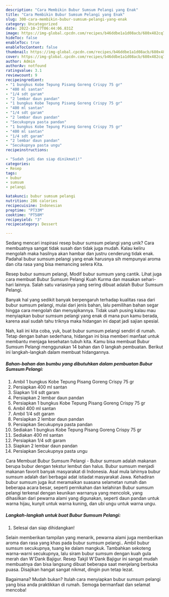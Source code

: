 ```yaml
---
description: "Cara Membikin Bubur Sumsum Pelangi yang Enak"
title: "Cara Membikin Bubur Sumsum Pelangi yang Enak"
slug: 300-cara-membikin-bubur-sumsum-pelangi-yang-enak
category: Uncategorized
date: 2022-10-27T06:44:06.831Z
image: https://img-global.cpcdn.com/recipes/b46ddbe1a1d08acb/680x482cq70/bubur-sumsum-pelangi-foto-resep-utama.jpg
hideToc: false
enableToc: true
enableTocContent: false
thumbnail: https://img-global.cpcdn.com/recipes/b46ddbe1a1d08acb/680x482cq70/bubur-sumsum-pelangi-foto-resep-utama.jpg
cover: https://img-global.cpcdn.com/recipes/b46ddbe1a1d08acb/680x482cq70/bubur-sumsum-pelangi-foto-resep-utama.jpg
author: Admin
authorAv: notfound
ratingvalue: 3.1
reviewcount: 9
recipeingredient:
- "1 bungkus Kobe Tepung Pisang Goreng Crispy 75 gr"
- "400 ml santan"
- "1/4 sdt garam"
- "2 lembar daun pandan"
- "1 bungkus Kobe Tepung Pisang Goreng Crispy 75 gr"
- "400 ml santan"
- "1/4 sdt garam"
- "2 lembar daun pandan"
- "Secukupnya pasta pandan"
- "1 bungkus Kobe Tepung Pisang Goreng Crispy 75 gr"
- "400 ml santan"
- "1/4 sdt garam"
- "2 lembar daun pandan"
- "Secukupnya pasta ungu"
recipeinstructions:

- "Sudah jadi dan siap dinikmati!"
categories:
- Resep
tags:
- bubur
- sumsum
- pelangi

katakunci: bubur sumsum pelangi 
nutrition: 286 calories
recipecuisine: Indonesian
preptime: "PT33M"
cooktime: "PT58M"
recipeyield: "3"
recipecategory: Dessert

---
```





Sedang mencari inspirasi resep bubur sumsum pelangi yang unik? Cara membuatnya sangat tidak susah dan tidak juga mudah. Kalau keliru mengolah maka hasilnya akan hambar dan justru cenderung tidak enak. Padahal bubur sumsum pelangi yang enak harusnya sih mempunyai aroma dan cita rasa yang bisa memancing selera Kita.





Resep bubur sumsum pelangi, Modif bubur sumsum yang cantik. Lihat juga cara membuat Bubur Sumsum Pelangi Kuah Kurma dan masakan sehari-hari lainnya. Salah satu variasinya yang sering dibuat adalah Bubur Sumsum Pelangi.

Banyak hal yang sedikit banyak berpengaruh terhadap kualitas rasa dari bubur sumsum pelangi, mulai dari jenis bahan, lalu pemilihan bahan segar hingga cara mengolah dan menyajikannya. Tidak usah pusing kalau mau menyiapkan bubur sumsum pelangi yang enak di mana pun kamu berada, karena asal sudah tahu triknya maka hidangan ini dapat jadi sajian spesial.






Nah, kali ini kita coba, yuk, buat bubur sumsum pelangi sendiri di rumah. Tetap dengan bahan sederhana, hidangan ini bisa memberi manfaat untuk membantu menjaga kesehatan tubuh kita. Kamu bisa membuat Bubur Sumsum Pelangi menggunakan 14 bahan dan 0 langkah pembuatan. Berikut ini langkah-langkah dalam membuat hidangannya.

<!--inarticleads1-->

##### Bahan-bahan dan bumbu yang dibutuhkan dalam pembuatan Bubur Sumsum Pelangi:

1. Ambil 1 bungkus Kobe Tepung Pisang Goreng Crispy 75 gr
1. Persiapkan 400 ml santan
1. Siapkan 1/4 sdt garam
1. Persiapkan 2 lembar daun pandan
1. Persiapkan 1 bungkus Kobe Tepung Pisang Goreng Crispy 75 gr
1. Ambil 400 ml santan
1. Ambil 1/4 sdt garam
1. Persiapkan 2 lembar daun pandan
1. Persiapkan Secukupnya pasta pandan
1. Sediakan 1 bungkus Kobe Tepung Pisang Goreng Crispy 75 gr
1. Sediakan 400 ml santan
1. Persiapkan 1/4 sdt garam
1. Siapkan 2 lembar daun pandan
1. Persiapkan Secukupnya pasta ungu


Cara Membuat Bubur Sumsum Pelangi - Bubur sumsum adalah makanan berupa bubur dengan tekstur lembut dan halus. Bubur sumsum menjadi makanan favorit banyak masyarakat di Indonesia. Asal mula lahirnya bubur sumsum adalah dari berbagai adat istiadat masyarakat Jawa. Kehadiran bubur sumsum juga ikut meramaikan suasana selametan rumah dan beberapa acara besar, seperti pernikahan dan kelahiran Bubur sumsum pelangi terkenal dengan keunikan warnanya yang mencolok, yang dihasilkan dari pewarna alami yang digunakan, seperti daun pandan untuk warna hijau, kunyit untuk warna kuning, dan ubi ungu untuk warna ungu. 

<!--inarticleads2-->

##### Langkah-langkah untuk buat Bubur Sumsum Pelangi:


1. Selesai dan siap dihidangkan!

Selain memberikan tampilan yang menarik, pewarna alami juga memberikan aroma dan rasa yang khas pada bubur sumsum pelangi.. Ambil bubur sumsum secukupnya, tuang ke dalam mangkuk. Tambahkan sekoteng warna-warni secukupnya, lalu siram bubur sumsum dengan kuah gula merah dan W&#39;Dank Bajigur. Resep Takjil W&#39;Dank Bajigur ini sangat mudah membuatnya dan bisa langsung dibuat beberapa saat menjelang berbuka puasa. Disajikan hangat sangat nikmat, dingin pun tetap lezat. 

Bagaimana? Mudah bukan? Itulah cara menyiapkan bubur sumsum pelangi yang bisa anda praktikkan di rumah. Semoga bermanfaat dan selamat mencoba!
